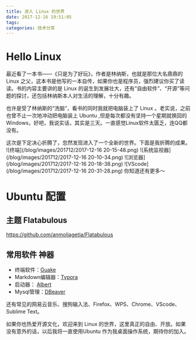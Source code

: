 ```yaml
---
title: 进入 Linux 的世界
date: 2017-12-16 19:51:05
tags:
categories: 技术分享
---
```


# Hello Linux

最近看了一本书——《只是为了好玩》，作者是林纳斯，也就是那位大名鼎鼎的 Linux 之父，这本书是他写的一本自传，如果你也是程序员，强烈建议你买了读读。书的内容主要讲的是 Linux 的诞生到发展壮大，还有“自由软件”、“开源”等问题的探讨，还包括林纳斯本人对生活的理解，十分有趣。

也许是受了林纳斯的“洗脑”，看书的同时我就把电脑装上了 Linux 。老实说，之前也曾不止一次地冲动把电脑装上 Ubuntu ,但是每次都没有坚持一个星期就换回的 Windows，好吧，我说实话，其实是三天。一直感觉Linux软件太匮乏，连QQ都没有。

这次是下定决心折腾了，忽然发现进入了一个全新的世界。下面是我折腾的成果。
![终端](/blog/images/201712/2017-12-16 20-15-48.png)
![系统监视器](/blog/images/201712/2017-12-16 20-10-34.png)
![浏览器](/blog/images/201712/2017-12-16 20-18-38.png)
![VScode](/blog/images/201712/2017-12-16 20-31-28.png)
你知道还有更多～

# Ubuntu 配置

## 主题 Flatabulous

https://github.com/anmoljagetia/Flatabulous

## 常用软件 神器

- 终端软件：[Guake](https://github.com/Guake/guake)
- Markdown编辑器：[Typora](https://www.typora.io/)
- 启动器： [Albert](https://github.com/albertlauncher/albert)
- Mysql管理：[DBeaver](https://dbeaver.jkiss.org/download/)

还有常见的网易云音乐、搜狗输入法、Firefox、WPS、Chrome、VScode、Sublime Text。

如果你也热爱开源文化，欢迎来到 Linux 的世界，这里真正的自由、开放。如果没有意外的话，以后我将一直使用Ubuntu 作为我桌面操作系统，期待你的加入。